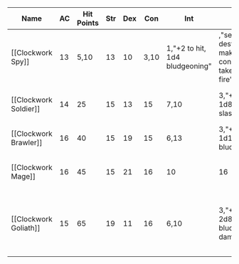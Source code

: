 ﻿Name|AC|Hit Points|Str|Dex|Con|Int|Wis|Cha|Melee Attack|Range Attack|Notes|Arc
-|-|-|-|-|-|-|-|-|-|-|-|-|
[[Clockwork Spy]]|13|5,10|13|10|3,10|1,"+2 to hit, 1d4 bludgeoning"|,"self destruct, make DC 10 con save or take 1d6 fire"|I've Got the Power
[[Clockwork Soldier]]|14|25|15|13|15|7,10|3,"+5 to hit, 1d8 + 3 slashing"|,Can make two longsword attacks|I've Got the Power
[[Clockwork Brawler]]|16|40|15|19|15|6,13|3,"+7 to hit, 1d12 + 4 bludgeoning"|,,I've Got the Power
[[Clockwork Mage]]|16|45|15|21|16|10|16|10|"+3 to hit, 1d6+2 bludgeoning"|Spells!|,I've Got the Power
[[Clockwork Goliath]]|15|65|19|11|16|6,10|3,"+7 to hit, 2d8 bludgeoning damage"|,"Can hit charged attack twice, extra 1d8 lightning damage"|I've Got the Power